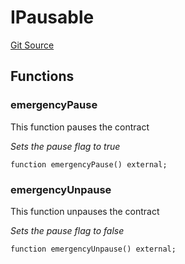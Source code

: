 # IPausable
[Git Source](https://github.com/smartcontractkit/destiny-next/blob/93e1115f8d7fb0029b73a936d125afb837306065/src/interfaces/IPausable.sol)


## Functions
### emergencyPause

This function pauses the contract

*Sets the pause flag to true*


```solidity
function emergencyPause() external;
```

### emergencyUnpause

This function unpauses the contract

*Sets the pause flag to false*


```solidity
function emergencyUnpause() external;
```


